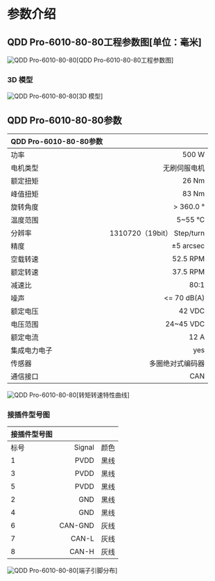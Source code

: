 # 参数介绍 
## QDD Pro-6010-80-80工程参数图[单位：毫米]
![QDD Pro-6010-80-80](   )[QDD Pro-6010-80-80工程参数图]
### 3D 模型
![QDD Pro-6010-80-80](   )[3D 模型]




## QDD Pro-6010-80-80参数

| QDD Pro-6010-80-80参数|   |     
| --------   | -----:  |
| 功率| 	500 W| 
| 电机类型	| 无刷伺服电机| 
| 额定扭矩	| 26 Nm| 
| 峰值扭矩	| 83 Nm| 
| 旋转角度	| > 360.0 °| 
| 温度范围	| 5~55 °C| 
| 分辨率	| 1310720（19bit） Step/turn| 
| 精度	| ±5 arcsec| 
| 空载转速	| 52.5 RPM| 
| 额定转速	| 37.5 RPM| 
| 减速比| 	80:1| 
| 噪声	| <= 70 dB(A)| 
| 额定电压	| 42 VDC| 
| 电压范围	| 24~45 VDC| 
| 额定电流	| 12 A|
| 集成电力电子|	yes|
| 传感器|	多圈绝对式编码器|
| 通信接口	|CAN|



![QDD Pro-6010-80-80](   )[转矩转速特性曲线]




### 接插件型号图
| 接插件型号图|   |     |
| --------   | -----:  |:----: | 
| 标号| 	Signal	| 颜色	| 
| 1	| PVDD	| 黑线	| 
| 3| 	PVDD	| 黑线| 
| 5	| PVDD| 	黑线| 
| 2	| GND| 	黑线| 
| 4	| GND	| 黑线| 
| 6	| CAN-GND| 	灰线| 
| 7	| CAN-L	| 灰线| 
| 8| 	CAN-H	| 灰线| 




![QDD Pro-6010-80-80](   )[端子引脚分布]

